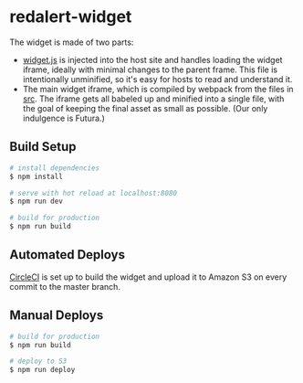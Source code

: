 # redalert-widget

The widget is made of two parts:

* [widget.js](https://github.com/fightforthefuture/june11-widget/blob/master/static/widget.js) is injected into the host site and handles loading the widget iframe, ideally with minimal changes to the parent frame. This file is intentionally unminified, so it's easy for hosts to read and understand it.
* The main widget iframe, which is compiled by webpack from the files in [src](https://github.com/fightforthefuture/june11-widget/blob/master/src). The iframe gets all babeled up and minified into a single file, with the goal of keeping the final asset as small as possible. (Our only indulgence is Futura.) 

## Build Setup

``` bash
# install dependencies
$ npm install

# serve with hot reload at localhost:8080
$ npm run dev

# build for production
$ npm run build
```

## Automated Deploys

[CircleCI](https://circleci.com/gh/fightforthefuture/june11-widget/tree/master) is set up to build the widget and upload it to Amazon S3 on every commit to the master branch.

## Manual Deploys

``` bash
# build for production
$ npm run build

# deploy to S3
$ npm run deploy
```
